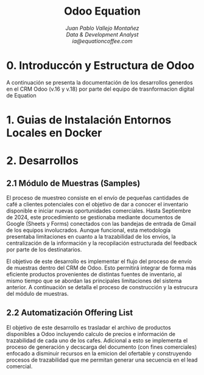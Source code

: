 <div align="center">
<h1> Odoo Equation
</div>
<div align="center">
    <em>Juan Pablo Vallejo Montañez</em><br>
    <em>Data & Development Analyst</em><br>
    <em>ia@equationcoffee.com</em>
</div>

# 0. Introduccón y Estructura de Odoo
A continuación se presenta la documentación de los desarrollos generdos en el CRM Odoo (v.16 y v.18) por parte del equipo de trasnformacion digital de Equation

# 1. Guias de Instalación Entornos Locales en Docker

# 2. Desarrollos

## 2.1 Módulo de Muestras (Samples)

El proceso de muestreo consiste en el envío de pequeñas cantidades de café a clientes potenciales con el objetivo de dar a conocer el inventario disponible e iniciar nuevas oportunidades comerciales. Hasta Septiembre de 2024, este procedimiento se gestionaba mediante documentos de Google (Sheets y Forms) conectados con las bandejas de entrada de Gmail de los equipos involucrados. Aunque funcional, esta metodología presentaba limitaciones en cuanto a la trazabilidad de los envíos, la centralización de la información y la recopilación estructurada del feedback por parte de los destinatarios.

El objetivo de este desarrollo es implementar el flujo del proceso de envío de muestras dentro del CRM de Odoo. Esto permitirá integrar de forma más eficiente productos provenientes de distintas fuentes de inventario, al mismo tiempo que se abordan las principales limitaciones del sistema anterior. A continuación se detalla el proceso de construcción y la estrucura del módulo de muestras.

## 2.2 Automatización Offering List

El objetivo de este desarrollo es trasladar el archivo de productos disponibles a Odoo incluyendo calculo de precios e información de trazabilidad de cada uno de los cafes. Adicional a esto se implementa el proceso de generación y decscarga del documento (con fines comerciales) enfocado a disminuir recursos en la emicion del ofertable y construyendo procesos de trazabilidad que me permitan generar una secuencia en el lead comercial.